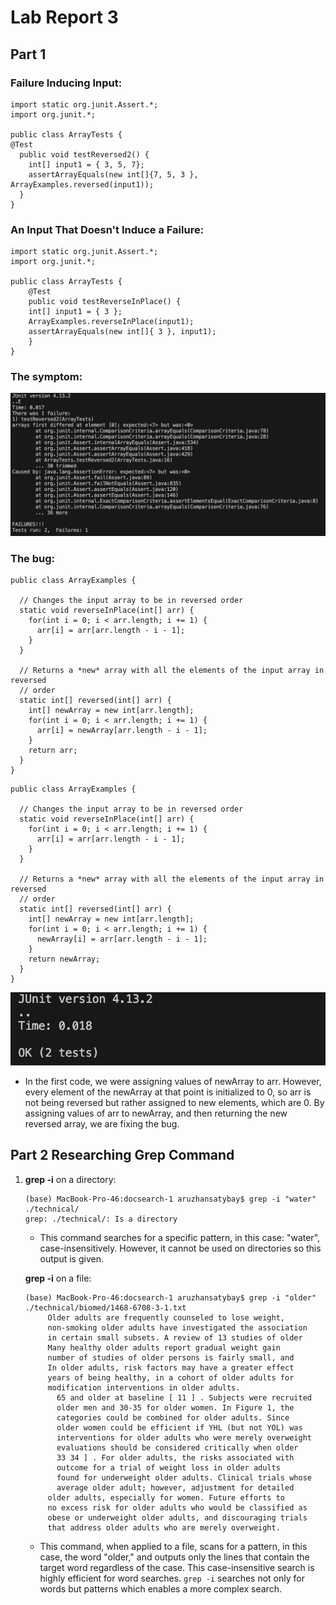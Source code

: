# Lab Report 3
## Part 1

### Failure Inducing Input:
```
import static org.junit.Assert.*;
import org.junit.*;

public class ArrayTests {
@Test
  public void testReversed2() {
    int[] input1 = { 3, 5, 7};
    assertArrayEquals(new int[]{7, 5, 3 }, ArrayExamples.reversed(input1));
  }
}
```

### An Input That Doesn't Induce a Failure:
```
import static org.junit.Assert.*;
import org.junit.*;

public class ArrayTests {
	@Test 
	public void testReverseInPlace() {
    int[] input1 = { 3 };
    ArrayExamples.reverseInPlace(input1);
    assertArrayEquals(new int[]{ 3 }, input1);
	}
}
```
### The symptom:
![Screenshot](https://github.com/Arushasatybay/cse15l-lab-reports/blob/main/Screenshot%202024-02-10%20at%206.06.43%20PM.png?raw=true)

### The bug:
```
public class ArrayExamples {

  // Changes the input array to be in reversed order
  static void reverseInPlace(int[] arr) {
    for(int i = 0; i < arr.length; i += 1) {
      arr[i] = arr[arr.length - i - 1];
    }
  }

  // Returns a *new* array with all the elements of the input array in reversed
  // order
  static int[] reversed(int[] arr) {
    int[] newArray = new int[arr.length];
    for(int i = 0; i < arr.length; i += 1) {
      arr[i] = newArray[arr.length - i - 1];
    }
    return arr;
  }
}
```

```
public class ArrayExamples {

  // Changes the input array to be in reversed order
  static void reverseInPlace(int[] arr) {
    for(int i = 0; i < arr.length; i += 1) {
      arr[i] = arr[arr.length - i - 1];
    }
  }

  // Returns a *new* array with all the elements of the input array in reversed
  // order
  static int[] reversed(int[] arr) {
    int[] newArray = new int[arr.length];
    for(int i = 0; i < arr.length; i += 1) {
      newArray[i] = arr[arr.length - i - 1];
    }
    return newArray;
  }
}
```
![PassedTests](https://github.com/Arushasatybay/cse15l-lab-reports/blob/main/Screenshot%202024-02-10%20at%206.15.20%20PM.png?raw=true)

* In the first code, we were assigning values of newArray to arr. However, every element of the newArray at that point is initialized to 0, so arr is not being reversed but rather assigned to new elements, which are 0. By assigning values of arr to newArray, and then returning the new reversed array, we are fixing the bug.


## Part 2 Researching Grep Command
1. **grep -i** on a directory:
   ```
   (base) MacBook-Pro-46:docsearch-1 aruzhansatybay$ grep -i "water" ./technical/
   grep: ./technical/: Is a directory
   ```
   * This command searches for a specific pattern, in this case: "water", case-insensitively. However, it cannot be used on directories so this output is given.

   **grep -i** on a file:
   ```
   (base) MacBook-Pro-46:docsearch-1 aruzhansatybay$ grep -i "older" ./technical/biomed/1468-6708-3-1.txt
        Older adults are frequently counseled to lose weight,
        non-smoking older adults have investigated the association
        in certain small subsets. A review of 13 studies of older
        Many healthy older adults report gradual weight gain
        number of studies of older persons is fairly small, and
        In older adults, risk factors may have a greater effect
        years of being healthy, in a cohort of older adults for
        modification interventions in older adults.
          65 and older at baseline [ 11 ] . Subjects were recruited
          older men and 30-35 for older women. In Figure 1, the
          categories could be combined for older adults. Since
          older women could be efficient if YHL (but not YOL) was
          interventions for older adults who were merely overweight
          evaluations should be considered critically when older
          33 34 ] . For older adults, the risks associated with
          outcome for a trial of weight loss in older adults
          found for underweight older adults. Clinical trials whose
          average older adult; however, adjustment for detailed
        older adults, especially for women. Future efforts to
        no excess risk for older adults who would be classified as
        obese or underweight older adults, and discouraging trials
        that address older adults who are merely overweight.
   ```
   * This command, when applied to a file, scans for a pattern, in this case, the word "older," and outputs only the lines that contain the target word regardless of the case. This case-insensitive search is highly efficient for word searches. `grep -i`  searches not only for words but patterns which enables a more complex search.
     


